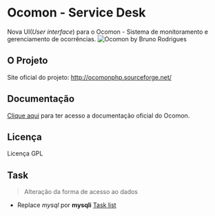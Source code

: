 Ocomon - Service Desk
=====================

Nova UI(*User interface*) para o Ocomon - Sistema de monitoramento e gerenciamento de ocorrências.
![Ocomon by Bruno Rodrigues][1]

## O Projeto
Site oficial do projeto: http://ocomonphp.sourceforge.net/

## Documentação
<a href="http://sourceforge.net/apps/mediawiki/ocomonphp/index.php?title=Main_Page"> Clique aqui</a> para ter acesso a documentação oficial do Ocomon.

## Licença
Licença GPL

  [1]: http://i.imgur.com/2mGCQkr.jpg

## Task
> Alteração da forma de acesso ao dados
  - Replace *mysql* por **mysqli** [Task list](./task.md) 
